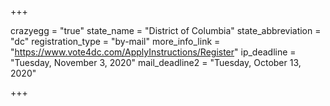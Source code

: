 +++

crazyegg = "true"
state_name = "District of Columbia"
state_abbreviation = "dc"
registration_type = "by-mail"
more_info_link = "https://www.vote4dc.com/ApplyInstructions/Register"
ip_deadline = "Tuesday, November 3, 2020"
mail_deadline2 = "Tuesday, October 13, 2020"

+++